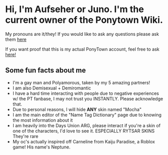 # Hi, I'm Aufseher or Juno. I'm the current owner of the Ponytown Wiki.

My pronouns are it/they! If you would like to ask any questions please ask them [here](https://tellonym.me/neco_arc)

If you want proof that this is my actual PonyTown account, feel free to ask [here!](https://ponytown.fandom.com/wiki/Message_Wall:Aufseher)


## Some fun facts about me
* I'm a gay man and Polyamorous, taken by my 5 amazing partners!
* I am also Demisexual + Demiromantic
* I have a hard time interacting with people due to negative experiences w/ the PT fanbase, I may not trust you INSTANTLY. Please acknowledge that.
* Due to personal reasons, I will hide **ANY** skin named "Mocha"
* I am the main editor of the "Name Tag Dictionary" page due to knowing the most information about it
* I am heavily into the Days Union ARG, please interact if you're a skin of one of the characters, I'd love to see it. ESPECIALLY RYTSAR SKINS They're rare
* My oc's actually inspired off Carneline from Kaiju Paradise, a Roblox game! His name's Neptune. 
